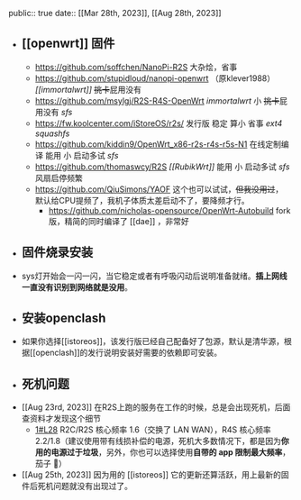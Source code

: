 public:: true
date::  [[Mar 28th, 2023]], [[Aug 28th, 2023]]

- ## [[openwrt]] 固件
	- https://github.com/soffchen/NanoPi-R2S 大杂烩，省事
	- https://github.com/stupidloud/nanopi-openwrt  （原klever1988） _[[immortalwrt]]_ ~~挑卡~~屁用没有
	- https://github.com/msylgj/R2S-R4S-OpenWrt _immortalwrt_ 小 ~~挑卡~~屁用没有 _sfs_
	- https://fw.koolcenter.com/iStoreOS/r2s/ 发行版 稳定 算小 省事 _ext4_ _squashfs_
	- https://github.com/kiddin9/OpenWrt_x86-r2s-r4s-r5s-N1 在线定制编译 能用 小 启动多试 _sfs_
	- https://github.com/thomaswcy/R2S _[[RubikWrt]]_ 能用 小 启动多试 _sfs_ 风扇启停频繁
	- https://github.com/QiuSimons/YAOF 这个也可以试试，~~但我没用过~~， 默认给CPU提频了，我机子体质太差启动不了，要降频才行。
		- https://github.com/nicholas-opensource/OpenWrt-Autobuild fork版，精简的同时编译了 [[dae]] ，非常好
- ## 固件烧录安装
- sys灯开始会一闪一闪，当它稳定或者有呼吸闪动后说明准备就绪。**插上网线一直没有识别到网络就是没用**。
- ## 安装openclash
- 如果你选择[[istoreos]]，该发行版已经自己配备好了包源，默认是清华源，根据[[openclash]]的发行说明安装好需要的依赖即可安装。
- ## 死机问题
- [[Aug 23rd, 2023]] 在R2S上跑的服务在工作的时候，总是会出现死机，后面查资料才发现这个细节
	- [1#L28](https://github.com/QiuSimons/YAOF/blob/fa90e032b4cd7b1cca9978e388179b130444c23a/README.md?plain=1#L28) R2C/R2S 核心频率 1.6（交换了 LAN WAN），R4S 核心频率 2.2/1.8（建议使用带有线损补偿的电源，死机大多数情况下，都是因为**你用的电源过于垃圾**，另外，你也可以选择使用**自带的 app 限制最大频率**，茄子 🍆）
- [[Aug 25th, 2023]] 因为用的 [[istoreos]] 它的更新还算活跃，用上最新的固件后死机问题就没有出现过了。